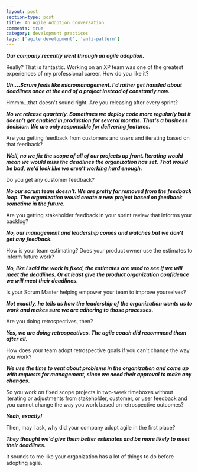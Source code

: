 ```yaml
---
layout: post
section-type: post
title: An Agile Adoption Conversation
comments: true
category: development practices
tags: ['agile development', 'anti-pattern']
---
```


__*Our company recently went through an agile adoption.*__

Really? That is fantastic. Working on an XP team was one of the greatest experiences of my professional career.  How do you like it?

__*Uh....Scrum feels like micromanagement. I'd rather get hassled about deadlines once at the end of a project instead of constantly now.*__

Hmmm...that doesn't sound right. Are you releasing after every sprint?

__*No we release quarterly. Sometimes we deploy code more regularly but it doesn't get enabled in production for several months. That's a business decision. We are only responsible for delivering features.*__

Are you getting feedback from customers and users and iterating based on that feedback?

__*Well, no we fix the scope of all of our projects up front. Iterating would mean we would miss the deadlines the organization has set. That would be bad, we'd look like we aren't working hard enough.*__

Do you get any customer feedback?

__*No our scrum team doesn't. We are pretty far removed from the feedback loop. The organization would create a new project based on feedback sometime in the future.*__

Are you getting stakeholder feedback in your sprint review that informs your backlog?

__*No, our management and leadership comes and watches but we don't get any feedback.*__

How is your team estimating? Does your product owner use the estimates to inform future work?

__*No, like I said the work is fixed, the estimates are used to see if we will meet the deadlines. Or at least give the product organization confidence we will meet their deadlines.*__

Is your Scrum Master helping empower your team to improve yourselves?

__*Not exactly, he tells us how the leadership of the organization wants us to work and makes sure we are adhering to those processes.*__

Are you doing retrospectives, then?

__*Yes, we are doing retrospectives. The agile coach did recommend them after all.*__

How does your team adopt retrospective goals if you can't change the way you work?

__*We use the time to vent about problems in the organization and come up with requests for management, since we need their approval to make any changes.*__

So you work on fixed scope projects in two-week timeboxes without iterating or adjustments from stakeholder, customer, or user feedback and you cannot change the way you work based on retrospective outcomes?

__*Yeah, exactly!*__

Then, may I ask, why did your company adopt agile in the first place?

__*They thought we'd give them better estimates and be more likely to meet their deadlines.*__

It sounds to me like your organization has a lot of things to do before adopting agile.
